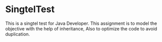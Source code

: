 # SingtelTest
This is a singtel test for Java Developer. This assignment is to model the objective with the help of inheritance, Also to optimize the code to avoid duplication.

